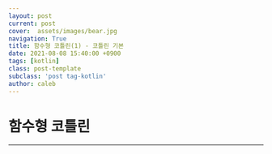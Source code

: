 ```yaml
---
layout: post
current: post
cover:  assets/images/bear.jpg
navigation: True
title: 함수형 코틀린(1) - 코틀린 기본
date: 2021-08-08 15:40:00 +0900
tags: [kotlin]
class: post-template
subclass: 'post tag-kotlin'
author: caleb
---
```



# 함수형 코틀린
___
  